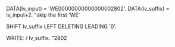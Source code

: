 DATA(lv_input)  = 'WE00000000000000002802'.
DATA(lv_suffix) = lv_input+2.   "skip the first 'WE'

SHIFT lv_suffix LEFT DELETING LEADING '0'.

WRITE: / lv_suffix.  "2802
